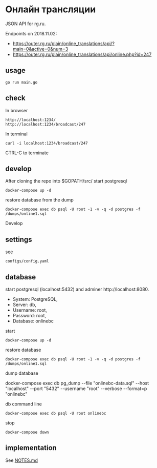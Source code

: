 # Онлайн трансляции


JSON API for rg.ru.

Endpoints on 2018.11.02:
- https://outer.rg.ru/plain/online_translations/api/?main=0&active=0&num=3
- https://outer.rg.ru/plain/online_translations/api/online.php?id=247

## usage 
    go run main.go

## check

In browser

	http://localhost:1234/
	http://localhost:1234/broadcast/247

In terminal

	curl -i localhost:1234/broadcast/247

CTRL-C to terminate


## develop

After cloning the repo into $GOPATH/src/ start postgresql
	
	docker-compose up -d



restore database from the dump

	docker-compose exec db psql -U root -1 -v -q -d postgres -f /dumps/online1.sql

Develop





## settings

see

    configs/config.yaml


## database


start postgresql (localhost:5432) and adminer http://localhost:8080. 

- System: PostgreSQL,
- Server: db,
- Username: root,
- Password: root,
- Database: onlinebc

start

    docker-compose up -d


restore database

	docker-compose exec db psql -U root -1 -v -q -d postgres -f /dumps/online1.sql


dump database
  
  docker-compose exec db pg_dump --file "onlinebc-data.sql" --host "localhost" --port "5432" --username "root"  --verbose --format=p  "onlinebc"



db command line

	docker-compose exec db psql -U root onlinebc

stop

    docker-compose down


## implementation

See [NOTES.md](NOTES.md)
